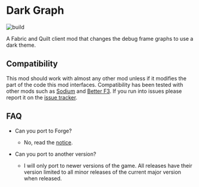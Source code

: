 # Dark Graph
![build](https://github.com/EcoBuilder13/dark-graph/workflows/Actions/badge.svg?event=push)

A Fabric and Quilt client mod that changes the debug frame graphs to use a dark theme.

## Compatibility
This mod should work with almost any other mod unless if it modifies the part of the code this mod interfaces. Compatibility has been tested with other mods such as [Sodium](https://modrinth.com/mod/sodium) and [Better F3](https://modrinth.com/mod/betterf3). If you run into issues please report it on the [issue tracker](https://github.com/EcoBuilder13/dark-graph/issues).

## FAQ

- Can you port to Forge?

    - No, read the [notice](https://modrinth.com/mod/dashloader).
- Can you port to another version?

    - I will only port to newer versions of the game. All releases have their version limited to all minor releases of the current major version when released.
